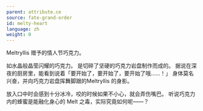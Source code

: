 ```yaml
---
parent: attribute.ce
source: fate-grand-order
id: melty-heart
language: zh
weight: 0
---
```


Meltryllis 赠予的情人节巧克力。

如水晶般晶莹闪耀的巧克力。
是切碎了坚硬的巧克力岩盘制作而成的。
据说在深夜的厨房里，能看到说着「要开始了，要开始了，要开始了哦……！」
身体莫名兴奋，并向巧克力岩盘挥舞脚跟的Meltryllis 的身影。

放入口中时会感到十分冰冷，咬的时候如果不小心，就会弄伤嘴巴。
听说巧克力内的蜂蜜是能融化身心的 Melt 之毒，实际究竟如何呢——？

